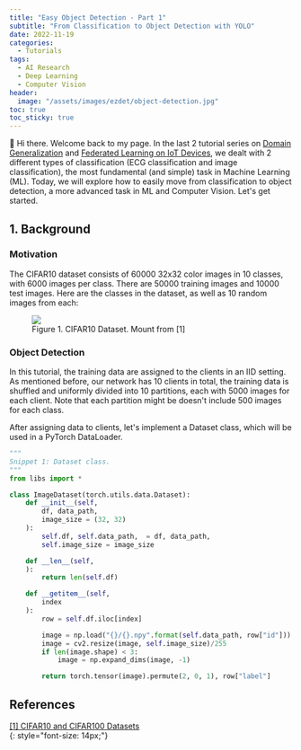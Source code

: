 ```yaml
---
title: "Easy Object Detection - Part 1"
subtitle: "From Classification to Object Detection with YOLO"
date: 2022-11-19
categories: 
  - Tutorials
tags: 
  - AI Research
  - Deep Learning
  - Computer Vision
header: 
  image: "/assets/images/ezdet/object-detection.jpg"
toc: true
toc_sticky: true
---
```


👋 Hi there. Welcome back to my page. In the last 2 tutorial series on [Domain Generalization](https://gather-ai.github.io/tutorials/domain-generalization-part-1/) and [Federated Learning on IoT Devices](https://gather-ai.github.io/tutorials/federated-learning-iot-part-1/), we dealt with 2 different types of classification (ECG classification and image classification), the most fundamental (and simple) task in Machine Learning (ML). Today, we will explore how to easily move from classification to object detection, a more advanced task in ML and Computer Vision. Let's get started. 

## 1. Background

### Motivation
The CIFAR10 dataset consists of 60000 32x32 color images in 10 classes, with 6000 images per class. There are 50000 training images and 10000 test images. Here are the classes in the dataset, as well as 10 random images from each: 

<figure class="align-center">
  <img src="{{ site.url }}{{ site.baseurl }}/assets/images/federated-learning-iot/cifar10.jpg">
  <figcaption>Figure 1. CIFAR10 Dataset. Mount from [1]</figcaption>
</figure>

### Object Detection
In this tutorial, the training data are assigned to the clients in an IID setting. As mentioned before, our network has 10 clients in total, the training data is shuffled and uniformly divided into 10 partitions, each with 5000 images for each client. Note that each partition might be doesn't include 500 images for each class. 

After assigning data to clients, let's implement a Dataset class, which will be used in a PyTorch DataLoader. 

```python
"""
Snippet 1: Dataset class. 
"""
from libs import *

class ImageDataset(torch.utils.data.Dataset):
    def __init__(self, 
        df, data_path, 
        image_size = (32, 32)
    ):
        self.df, self.data_path,  = df, data_path, 
        self.image_size = image_size

    def __len__(self, 
    ):
        return len(self.df)

    def __getitem__(self, 
        index
    ):
        row = self.df.iloc[index]

        image = np.load("{}/{}.npy".format(self.data_path, row["id"]))
        image = cv2.resize(image, self.image_size)/255
        if len(image.shape) < 3:
            image = np.expand_dims(image, -1)

        return torch.tensor(image).permute(2, 0, 1), row["label"]
```



## References
[[1] CIFAR10 and CIFAR100 Datasets](https://www.cs.toronto.edu/~kriz/cifar.html)<br>
{: style="font-size: 14px;"}